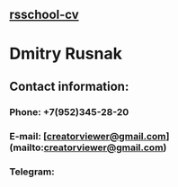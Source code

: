 ## [rsschool-cv](https://app.rs.school/) ##
# Dmitry Rusnak #


## Contact information: ##

### Phone: +7(952)345-28-20 ###

### E-mail: [creatorviewer@gmail.com] (mailto:creatorviewer@gmail.com) ###

### Telegram: ###